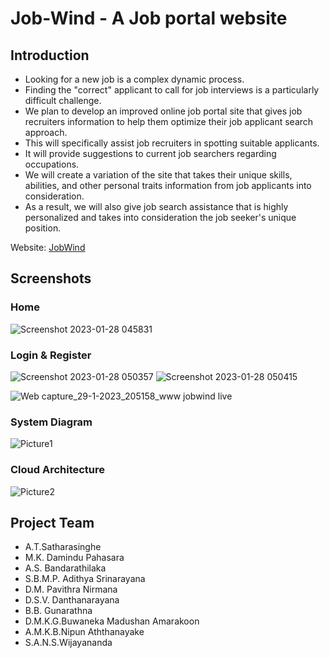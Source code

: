 # Job-Wind - A Job portal website

## Introduction ##

* Looking for a new job is a complex dynamic process.
* Finding the "correct" applicant to call for job interviews is a particularly difficult challenge. 
* We plan to develop an improved online job portal site that gives job recruiters information to help them optimize their job applicant search approach. 
* This will specifically assist job recruiters in spotting suitable applicants. 
* It will provide suggestions to current job searchers regarding occupations. 
* We will create a variation of the site that takes their unique skills, abilities, and other personal traits information from job applicants into consideration. 
* As a result, we will also give job search assistance that is highly personalized and takes into consideration the job seeker's unique position.

Website: [JobWind](https://jobwind.live/)

## Screenshots ##

### Home ###

![Screenshot 2023-01-28 045831](https://user-images.githubusercontent.com/98567144/215225439-1f4ef69f-2972-4d82-be9c-5f3a38868423.png)
### Login & Register ###

![Screenshot 2023-01-28 050357](https://user-images.githubusercontent.com/98567144/215225479-42c0a095-435a-4f94-b0b3-4f269b492554.png)
![Screenshot 2023-01-28 050415](https://user-images.githubusercontent.com/98567144/215225490-5e7be0d1-9c2b-4d2a-bfef-bcd248defedf.png)

![Web capture_29-1-2023_205158_www jobwind live](https://user-images.githubusercontent.com/98567144/215336329-e57bc9a6-f538-4dfb-b7b2-f3f6eaf6aa53.jpeg)

### System Diagram ###

![Picture1](https://user-images.githubusercontent.com/98567144/215226379-ef0ca2c5-e510-4ccb-b143-ebb1dabb2077.png)

### Cloud Architecture ###

![Picture2](https://user-images.githubusercontent.com/98567144/215226533-ee99cfe8-51ea-4cba-bb65-b93d7facd533.png)

## Project Team ##

* A.T.Satharasinghe
* M.K. Damindu Pahasara
* A.S. Bandarathilaka
* S.B.M.P. Adithya Srinarayana
* D.M. Pavithra Nirmana
* D.S.V. Danthanarayana
* B.B. Gunarathna
* D.M.K.G.Buwaneka Madushan Amarakoon
* A.M.K.B.Nipun Aththanayake
* S.A.N.S.Wijayananda



